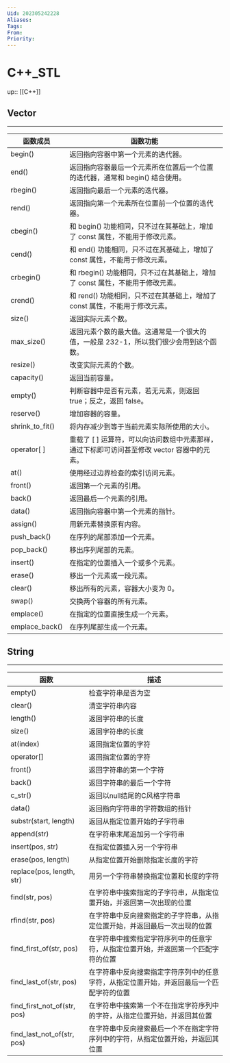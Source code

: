 ```yaml
---
Uid: 202305242228
Aliases: 
Tags: 
From: 
Priority: 
---
```

# C++\_STL
up:: [[C++]]

## Vector
---

|函数成员|函数功能|
|---|---|
|begin()|返回指向容器中第一个元素的迭代器。|
|end()|返回指向容器最后一个元素所在位置后一个位置的迭代器，通常和 begin() 结合使用。|
|rbegin()|返回指向最后一个元素的迭代器。|
|rend()|返回指向第一个元素所在位置前一个位置的迭代器。|
|cbegin()|和 begin() 功能相同，只不过在其基础上，增加了 const 属性，不能用于修改元素。|
|cend()|和 end() 功能相同，只不过在其基础上，增加了 const 属性，不能用于修改元素。|
|crbegin()|和 rbegin() 功能相同，只不过在其基础上，增加了 const 属性，不能用于修改元素。|
|crend()|和 rend() 功能相同，只不过在其基础上，增加了 const 属性，不能用于修改元素。|
|size()|返回实际元素个数。|
|max_size()|返回元素个数的最大值。这通常是一个很大的值，一般是 232-1，所以我们很少会用到这个函数。|
|resize()|改变实际元素的个数。|
|capacity()|返回当前容量。|
|empty()|判断容器中是否有元素，若无元素，则返回 true；反之，返回 false。|
|reserve()|增加容器的容量。|
| shrink_to_fit() | 将内存减少到等于当前元素实际所使用的大小。|
|operator[ ]|重载了 [ ] 运算符，可以向访问数组中元素那样，通过下标即可访问甚至修改 vector 容器中的元素。|
|at()|使用经过边界检查的索引访问元素。|
|front()|返回第一个元素的引用。|
|back()|返回最后一个元素的引用。|
|data()|返回指向容器中第一个元素的指针。|
|assign()|用新元素替换原有内容。|
|push_back()|在序列的尾部添加一个元素。|
|pop_back()|移出序列尾部的元素。|
|insert()|在指定的位置插入一个或多个元素。|
|erase()|移出一个元素或一段元素。|
|clear()|移出所有的元素，容器大小变为 0。|
|swap()|交换两个容器的所有元素。|
|emplace()|在指定的位置直接生成一个元素。|
|emplace_back()|在序列尾部生成一个元素。|

## String 
---

|函数|描述|
|---|---|
|empty()|检查字符串是否为空|
|clear()|清空字符串内容|
|length()|返回字符串的长度|
|size()|返回字符串的长度|
|at(index)|返回指定位置的字符|
|operator[]|返回指定位置的字符|
|front()|返回字符串的第一个字符|
|back()|返回字符串的最后一个字符|
|c_str()|返回以null结尾的C风格字符串|
|data()|返回指向字符串的字符数组的指针|
|substr(start, length)|返回从指定位置开始的子字符串|
|append(str)|在字符串末尾追加另一个字符串|
|insert(pos, str)|在指定位置插入另一个字符串|
|erase(pos, length)|从指定位置开始删除指定长度的字符|
|replace(pos, length, str)|用另一个字符串替换指定位置和长度的字符|
|find(str, pos)|在字符串中搜索指定的子字符串，从指定位置开始，并返回第一次出现的位置|
|rfind(str, pos)|在字符串中反向搜索指定的子字符串，从指定位置开始，并返回最后一次出现的位置|
|find_first_of(str, pos)|在字符串中搜索指定字符序列中的任意字符，从指定位置开始，并返回第一个匹配字符的位置|
|find_last_of(str, pos)|在字符串中反向搜索指定字符序列中的任意字符，从指定位置开始，并返回最后一个匹配字符的位置|
|find_first_not_of(str, pos)|在字符串中搜索第一个不在指定字符序列中的字符，从指定位置开始，并返回其位置|
|find_last_not_of(str, pos)|在字符串中反向搜索最后一个不在指定字符序列中的字符，从指定位置开始，并返回其位置|